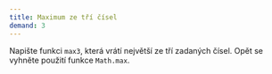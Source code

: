 ```yaml
---
title: Maximum ze tří čísel
demand: 3
---
```


Napište funkci `max3`, která vrátí největší ze tří zadaných čísel. Opět se vyhněte použití funkce `Math.max`.

